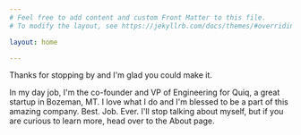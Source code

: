 ```yaml
---
# Feel free to add content and custom Front Matter to this file.
# To modify the layout, see https://jekyllrb.com/docs/themes/#overriding-theme-defaults

layout: home

---
```



Thanks for stopping by and I'm glad you could make it. 

In my day job, I'm the co-founder and VP of Engineering for Quiq, a great startup in Bozeman, MT.
I love what I do and I'm blessed to be a part of this amazing company. Best. Job. Ever. I'll stop talking about
myself, but if you are curious to learn more, head over to the About page.


